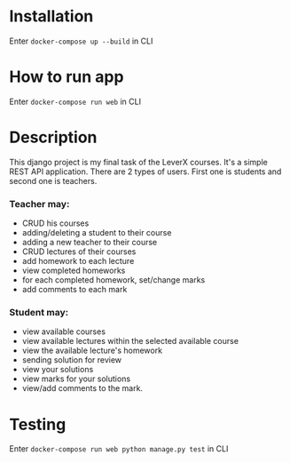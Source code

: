#  Installation
Enter `docker-compose up --build` in CLI
# How to run app
Enter `docker-compose run web` in CLI
# Description
This django project is my final task  of the LeverX courses. It's a simple REST API application. There are 2 types of users. First one is students and second one is teachers.
### Teacher may:
* CRUD his courses
* adding/deleting a student to their course
* adding a new teacher to their course
* CRUD lectures of their courses
* add homework to each lecture
* view completed homeworks
* for each completed homework, set/change marks
* add comments to each mark
### Student may:
* view available courses
* view available lectures within the selected available course
* view the available lecture's homework
* sending solution for review
* view your solutions
* view marks for your solutions
* view/add comments to the mark.
# Testing
Enter `docker-compose run web python manage.py test` in CLI